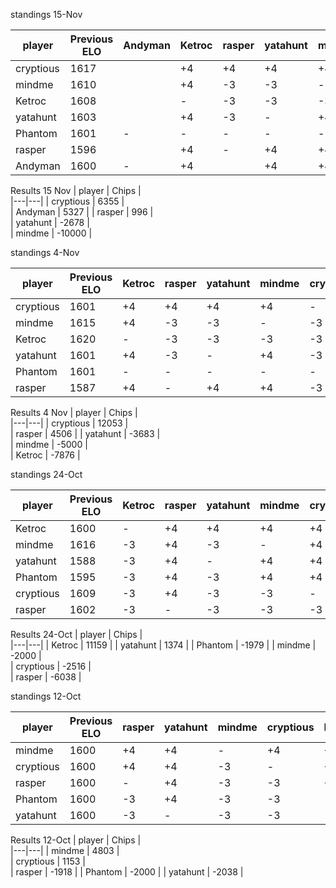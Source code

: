 

standings 15-Nov
  
| player | Previous ELO | Andyman | Ketroc | rasper   | yatahunt | mindme | cryptious  | Phantom |  ELO change| New ELO |
| ---  | ---            | ---      | ---   | ---      | ---      | ---    | ---        | ---     |  ---       | --- |
| cryptious      | 1617 |          | +4      | +4     | +4       | +4       | -          | - |  +16 | 1617 |
| mindme         | 1610 |          | +4      | -3     | -3       | -        | -3         | -  |  -5 | 1610 |
| Ketroc         | 1608 |          | -       |  -3    | -3       | -3      | -3         | -       |  -12| 1608 |
| yatahunt       | 1603 |          | +4      | -3     | -        | +4      | -3         | - |  +2 | 1603 |
| Phantom        | 1601 |  -        | -       | -      | -        | -       | -          | - |  - | 1601 |
| rasper         | 1596 |          | +4      | -      | +4       | +4      | -3         | - |  +9 | 1596 |
| Andyman        | 1600 | -        | +4      |        | +4       | +4      | -3         | - |  +9 | 1600 |


Results 15 Nov
| player | Chips |  
|---|---| 
| cryptious | 6355  |  
| Andyman | 5327 |
| rasper | 996 |  
| yatahunt | -2678 |   
| mindme | -10000 |

standings 4-Nov
  
| player | Previous ELO | Ketroc | rasper | yatahunt | mindme | cryptious  | Phantom |  ELO change| New ELO |
| ---  | ---            | ---    | ---    | ---      | ---    | ---        | ---     |  ---       | --- |
| cryptious      | 1601 | +4     | +4     | +4       | +4     | -          | - |  +16 | 1617 |
| mindme         | 1615 | +4     | -3     | -3       | -      | -3         | -  |  -5 | 1610 |
| Ketroc         | 1620 | -      |  -3    | -3       | -3     | -3         | -       |  -12| 1608 |
| yatahunt       | 1601 | +4     | -3     | -        | +4     | -3         | - |  +2 | 1603 |
| Phantom        | 1601 | -      | -      | -        | -      | -          | - |  - | 1601 |
| rasper         | 1587 | +4     | -      | +4       | +4     | -3         | - |  +9 | 1596 |


Results 4 Nov
| player | Chips |  
|---|---| 
| cryptious | 12053  |  
| rasper | 4506 |
| yatahunt | -3683 |  
| mindme | -5000 |   
| Ketroc | -7876 |

standings 24-Oct

| player | Previous ELO | Ketroc | rasper | yatahunt | mindme | cryptious  | Phantom |  ELO change| New ELO |
| ---  | --- | --- | --- | --- | --- | ---  | --- |  --- | --- |
| Ketroc | 1600 | - | +4  | +4 | +4 | +4   | +4 |  +20| 1620 |
| mindme | 1616 | -3 | +4  | -3 | - | +4   | -3  |  -1 | 1615 |
| yatahunt | 1588 | -3 | +4| - | +4 | +4  | +4 |  +13 | 1601 |
| Phantom | 1595 | -3 | +4 | -3 | +4 | +4 | - |  +6 | 1601 |
| cryptious | 1609 | -3| +4 | -3 | -3  | -  | -3 |  -8 | 1601 |
| rasper | 1602 | -3| - | -3 | -3 | -3 | -3 |  -15 | 1587 |


Results 24-Oct
| player | Chips |  
|---|---| 
| Ketroc | 11159 |
| yatahunt | 1374 | 
| Phantom | -1979 | 
| mindme | -2000 |   
| cryptious | -2516  |  
| rasper | -6038 |

standings 12-Oct

| player | Previous ELO | rasper | yatahunt | mindme | cryptious  | Phantom |  ELO change| New ELO |
| --- | --- | --- | --- | --- | ---  | --- |  --- | --- |
| mindme | 1600 | +4  | +4 | - | +4   | +4 |  +16| 1616 |
| cryptious | 1600 | +4 | +4 | -3  | -  | +4|  +9 | 1609 |
| rasper | 1600 | - | +4 | -3 | -3 | +4 |  +2| 1602 |
| Phantom | 1600 | -3 | +4 | -3 | -3  | - |  -5 | 1595 |
| yatahunt | 1600 | -3| - | -3 | -3  | -3 |  -12 | 1588 |

Results 12-Oct
| player | Chips |  
|---|---| 
| mindme | 4803 |   
| cryptious | 1153  |  
| rasper | -1918 |
| Phantom | -2000 | 
| yatahunt | -2038 | 
